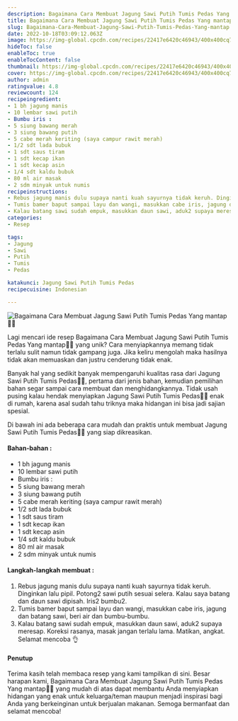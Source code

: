```yaml
---
description: Bagaimana Cara Membuat Jagung Sawi Putih Tumis Pedas Yang mantap"
title: Bagaimana Cara Membuat Jagung Sawi Putih Tumis Pedas Yang mantap
slug: Bagaimana-Cara-Membuat-Jagung-Sawi-Putih-Tumis-Pedas-Yang-mantap
date: 2022-10-18T03:09:12.063Z
image: https://img-global.cpcdn.com/recipes/22417e6420c46943/400x400cq70/photo.jpg
hideToc: false
enableToc: true
enableTocContent: false
thumbnail: https://img-global.cpcdn.com/recipes/22417e6420c46943/400x400cq70/photo.jpg
cover: https://img-global.cpcdn.com/recipes/22417e6420c46943/400x400cq70/photo.jpg
author: admin
ratingvalue: 4.8
reviewcount: 124
recipeingredient:
- 1 bh jagung manis
- 10 lembar sawi putih
- Bumbu iris :
- 5 siung bawang merah
- 3 siung bawang putih
- 5 cabe merah keriting (saya campur rawit merah)
- 1/2 sdt lada bubuk
- 1 sdt saus tiram
- 1 sdt kecap ikan
- 1 sdt kecap asin
- 1/4 sdt kaldu bubuk
- 80 ml air masak
- 2 sdm minyak untuk numis
recipeinstructions:
- Rebus jagung manis dulu supaya nanti kuah sayurnya tidak keruh. Dinginkan lalu pipil. Potong2 sawi putih sesuai selera. Kalau saya batang dan daun sawi dipisah. Iris2 bumbu2.
- Tumis bamer baput sampai layu dan wangi, masukkan cabe iris, jagung dan batang sawi, beri air dan bumbu-bumbu.
- Kalau batang sawi sudah empuk, masukkan daun sawi, aduk2 supaya meresap. Koreksi rasanya, masak jangan terlalu lama. Matikan, angkat. Selamat mencoba 👌
categories:
- Resep

tags:
- Jagung
- Sawi
- Putih
- Tumis
- Pedas

katakunci: Jagung Sawi Putih Tumis Pedas
recipecuisine: Indonesian

---
```


![Bagaimana Cara Membuat Jagung Sawi Putih Tumis Pedas Yang mantap👩‍🍳](https://img-global.cpcdn.com/recipes/22417e6420c46943/400x400cq70/photo.jpg)

Lagi mencari ide resep Bagaimana Cara Membuat Jagung Sawi Putih Tumis Pedas Yang mantap👩‍🍳 yang unik? Cara menyiapkannya memang tidak terlalu sulit namun tidak gampang juga. Jika keliru mengolah maka hasilnya tidak akan memuaskan dan justru cenderung tidak enak.

Banyak hal yang sedikit banyak mempengaruhi kualitas rasa dari Jagung Sawi Putih Tumis Pedas👩‍🍳, pertama dari jenis bahan, kemudian pemilihan bahan segar sampai cara membuat dan menghidangkannya. Tidak usah pusing kalau hendak menyiapkan Jagung Sawi Putih Tumis Pedas👩‍🍳 enak di rumah, karena asal sudah tahu triknya maka hidangan ini bisa jadi sajian spesial.

Di bawah ini ada beberapa cara mudah dan praktis untuk membuat Jagung Sawi Putih Tumis Pedas👩‍🍳 yang siap dikreasikan.

<!--inarticleads1-->

#### Bahan-bahan :

- 1 bh jagung manis
- 10 lembar sawi putih
- Bumbu iris :
- 5 siung bawang merah
- 3 siung bawang putih
- 5 cabe merah keriting (saya campur rawit merah)
- 1/2 sdt lada bubuk
- 1 sdt saus tiram
- 1 sdt kecap ikan
- 1 sdt kecap asin
- 1/4 sdt kaldu bubuk
- 80 ml air masak
- 2 sdm minyak untuk numis

<!--inarticleads2-->

#### Langkah-langkah membuat :

1. Rebus jagung manis dulu supaya nanti kuah sayurnya tidak keruh. Dinginkan lalu pipil. Potong2 sawi putih sesuai selera. Kalau saya batang dan daun sawi dipisah. Iris2 bumbu2.
1. Tumis bamer baput sampai layu dan wangi, masukkan cabe iris, jagung dan batang sawi, beri air dan bumbu-bumbu.
1. Kalau batang sawi sudah empuk, masukkan daun sawi, aduk2 supaya meresap. Koreksi rasanya, masak jangan terlalu lama. Matikan, angkat. Selamat mencoba 👌

#### Penutup

Terima kasih telah membaca resep yang kami tampilkan di sini. Besar harapan kami, Bagaimana Cara Membuat Jagung Sawi Putih Tumis Pedas Yang mantap👩‍🍳 yang mudah di atas dapat membantu Anda menyiapkan hidangan yang enak untuk keluarga/teman maupun menjadi inspirasi bagi Anda yang berkeinginan untuk berjualan makanan. Semoga bermanfaat dan selamat mencoba!